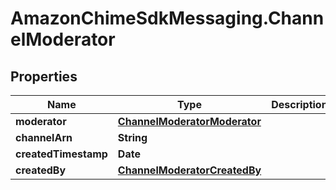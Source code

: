 # AmazonChimeSdkMessaging.ChannelModerator

## Properties

Name | Type | Description | Notes
------------ | ------------- | ------------- | -------------
**moderator** | [**ChannelModeratorModerator**](ChannelModeratorModerator.md) |  | [optional] 
**channelArn** | **String** |  | [optional] 
**createdTimestamp** | **Date** |  | [optional] 
**createdBy** | [**ChannelModeratorCreatedBy**](ChannelModeratorCreatedBy.md) |  | [optional] 


